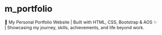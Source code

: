 # m_portfolio
🌟 My Personal Portfolio Website | Built with HTML, CSS, Bootstrap & AOS ✨ | Showcasing my journey, skills, achievements, and life beyond work.
